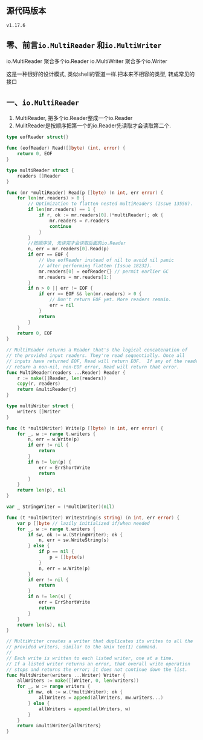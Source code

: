 ## 源代码版本
```v1.17.6```

## 零、前言```io.MultiReader``` 和```io.MultiWriter```
io.MultiReader 聚合多个io.Reader
io.MultiWriter 聚合多个io.Writer

这是一种很好的设计模式, 类似shell的管道一样.把本来不相容的类型, 转成常见的接口
## 一、```io.MultiReader```
1. MultiReader, 把多个io.Reader整成一个io.Reader
2. MulitReader是按顺序把第一个的io.Reader先读取才会读取第二个.
```go
type eofReader struct{}

func (eofReader) Read([]byte) (int, error) {
	return 0, EOF
}

type multiReader struct {
	readers []Reader
}

func (mr *multiReader) Read(p []byte) (n int, err error) {
	for len(mr.readers) > 0 {
		// Optimization to flatten nested multiReaders (Issue 13558).
		if len(mr.readers) == 1 {
			if r, ok := mr.readers[0].(*multiReader); ok {
				mr.readers = r.readers
				continue
			}
		}
		//按顺序读, 先读完才会读取后面的io.Reader
		n, err = mr.readers[0].Read(p)
		if err == EOF {
			// Use eofReader instead of nil to avoid nil panic
			// after performing flatten (Issue 18232).
			mr.readers[0] = eofReader{} // permit earlier GC
			mr.readers = mr.readers[1:]
		}
		if n > 0 || err != EOF {
			if err == EOF && len(mr.readers) > 0 {
				// Don't return EOF yet. More readers remain.
				err = nil
			}
			return
		}
	}
	return 0, EOF
}

// MultiReader returns a Reader that's the logical concatenation of
// the provided input readers. They're read sequentially. Once all
// inputs have returned EOF, Read will return EOF.  If any of the readers
// return a non-nil, non-EOF error, Read will return that error.
func MultiReader(readers ...Reader) Reader {
	r := make([]Reader, len(readers))
	copy(r, readers)
	return &multiReader{r}
}
```

```go
type multiWriter struct {
	writers []Writer
}

func (t *multiWriter) Write(p []byte) (n int, err error) {
	for _, w := range t.writers {
		n, err = w.Write(p)
		if err != nil {
			return
		}
		if n != len(p) {
			err = ErrShortWrite
			return
		}
	}
	return len(p), nil
}

var _ StringWriter = (*multiWriter)(nil)

func (t *multiWriter) WriteString(s string) (n int, err error) {
	var p []byte // lazily initialized if/when needed
	for _, w := range t.writers {
		if sw, ok := w.(StringWriter); ok {
			n, err = sw.WriteString(s)
		} else {
			if p == nil {
				p = []byte(s)
			}
			n, err = w.Write(p)
		}
		if err != nil {
			return
		}
		if n != len(s) {
			err = ErrShortWrite
			return
		}
	}
	return len(s), nil
}

// MultiWriter creates a writer that duplicates its writes to all the
// provided writers, similar to the Unix tee(1) command.
//
// Each write is written to each listed writer, one at a time.
// If a listed writer returns an error, that overall write operation
// stops and returns the error; it does not continue down the list.
func MultiWriter(writers ...Writer) Writer {
	allWriters := make([]Writer, 0, len(writers))
	for _, w := range writers {
		if mw, ok := w.(*multiWriter); ok {
			allWriters = append(allWriters, mw.writers...)
		} else {
			allWriters = append(allWriters, w)
		}
	}
	return &multiWriter{allWriters}
}
```